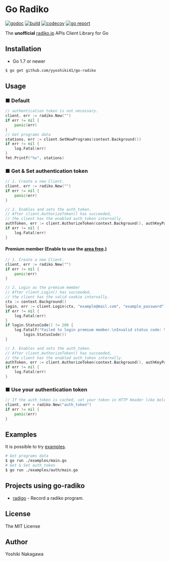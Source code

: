 # Go Radiko

[![godoc](https://godoc.org/github.com/yyoshiki41/go-radiko?status.svg)](https://godoc.org/github.com/yyoshiki41/go-radiko)
[![build](https://travis-ci.org/yyoshiki41/go-radiko.svg?branch=master)](https://travis-ci.org/yyoshiki41/go-radiko)
[![codecov](https://codecov.io/gh/yyoshiki41/go-radiko/branch/master/graph/badge.svg)](https://codecov.io/gh/yyoshiki41/go-radiko)
[![go report](https://goreportcard.com/badge/github.com/yyoshiki41/go-radiko)](https://goreportcard.com/report/github.com/yyoshiki41/go-radiko)

The __unofficial__ [radiko.jp](https://radiko.jp/) APIs Client Library for Go

## Installation


- Go 1.7 or newer

```bash
$ go get github.com/yyoshiki41/go-radiko
```

## Usage

### ■ Default

```go
// authentication token is not necessary.
client, err := radiko.New("")
if err != nil {
	panic(err)
}
// Get programs data
stations, err := client.GetNowPrograms(context.Background())
if err != nil {
	log.Fatal(err)
}
fmt.Printf("%v", stations)
```

### ■ Get & Set authentication token

```go
// 1. Create a new Client.
client, err := radiko.New("")
if err != nil {
	panic(err)
}

// 2. Enables and sets the auth_token.
// After client.AuthorizeToken() has succeeded,
// the client has the enabled auth_token internally.
authToken, err := client.AuthorizeToken(context.Background(), authKeyPath)
if err != nil {
	log.Fatal(err)
}
```

#### Premium member (Enable to use the [area free](http://radiko.jp/rg/premium/).)

```go
// 1. Create a new Client.
client, err := radiko.New("")
if err != nil {
	panic(err)
}

// 2. Login as the premium member
// After client.Login() has succeeded,
// the client has the valid cookie internally.
ctx := context.Background()
login, err := client.Login(ctx, "example@mail.com", "example_password")
if err != nil {
	log.Fatal(err)
}
if login.StatusCode() != 200 {
	log.Fatalf("Failed to login premium member.\nInvalid status code: %d",
		login.StatusCode())
}

// 3. Enables and sets the auth_token.
// After client.AuthorizeToken() has succeeded,
// the client has the enabled auth_token internally.
authToken, err := client.AuthorizeToken(context.Background(), authKeyPath)
if err != nil {
	log.Fatal(err)
}
```


### ■ Use your authentication token

```go
// If the auth_token is cached, set your token in HTTP Header like below.
client, err = radiko.New("auth_token")
if err != nil {
	panic(err)
}
```

## Examples

It is possible to try [examples](https://github.com/yyoshiki41/go-radiko/tree/master/examples).

```bash
# Get programs data
$ go run ./examples/main.go
# Get & Set auth_token
$ go run ./examples/auth/main.go
```

## Projects using go-radiko

- [radigo](https://github.com/yyoshiki41/radigo) - Record a radiko program.

## License 
The MIT License

## Author

Yoshiki Nakagawa
